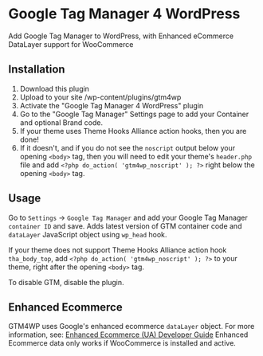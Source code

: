 # Google Tag Manager 4 WordPress
Add Google Tag Manager to WordPress, with Enhanced eCommerce DataLayer support for WooCommerce

## Installation
1. Download this plugin
2. Upload to your site /wp-content/plugins/gtm4wp
3. Activate the "Google Tag Manager 4 WordPress" plugin
4. Go to the "Google Tag Manager" Settings page to add your Container and optional Brand code.
5. If your theme uses Theme Hooks Alliance action hooks, then you are done!
6. If it doesn't, and if you do not see the `noscript` output below your opening `<body>` tag, then you will need to edit your theme's `header.php` file and add `<?php do_action( 'gtm4wp_noscript' ); ?>` right below the opening `<body>` tag.

## Usage
Go to `Settings` -> `Google Tag Manager` and add your Google Tag Manager `container ID` and save.
Adds latest version of GTM container code and `dataLayer` JavaScript object using `wp_head` hook.

If your theme does not support Theme Hooks Alliance action hook `tha_body_top`, add `<?php do_action( 'gtm4wp_noscript' ); ?>` to your theme, right after the opening `<body>` tag.

To disable GTM, disable the plugin.

## Enhanced Ecommerce
GTM4WP uses Google's enhanced ecommerce `dataLayer` object. For more information, see: [Enhanced Ecommerce (UA) Developer Guide](https://developers.google.com/tag-manager/enhanced-ecommerce)
Enhanced Ecommerce data only works if WooCommerce is installed and active.
